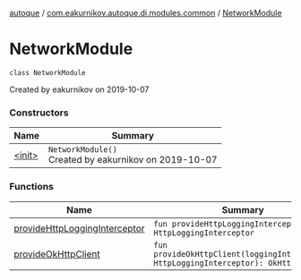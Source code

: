 [autoque](../../index.md) / [com.eakurnikov.autoque.di.modules.common](../index.md) / [NetworkModule](./index.md)

# NetworkModule

`class NetworkModule`

Created by eakurnikov on 2019-10-07

### Constructors

| Name | Summary |
|---|---|
| [&lt;init&gt;](-init-.md) | `NetworkModule()`<br>Created by eakurnikov on 2019-10-07 |

### Functions

| Name | Summary |
|---|---|
| [provideHttpLoggingInterceptor](provide-http-logging-interceptor.md) | `fun provideHttpLoggingInterceptor(): HttpLoggingInterceptor` |
| [provideOkHttpClient](provide-ok-http-client.md) | `fun provideOkHttpClient(loggingInterceptor: HttpLoggingInterceptor): OkHttpClient` |

